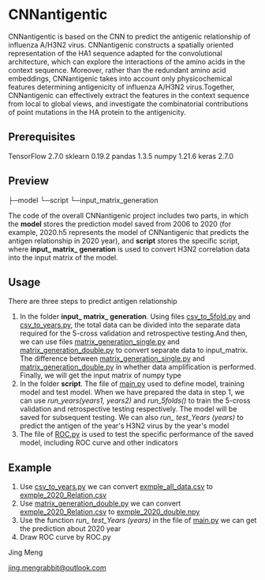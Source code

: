 # CNNantigentic

CNNantigentic is based on the CNN to predict the antigenic relationship of influenza A/H3N2 virus. CNNantigenic constructs a spatially oriented representation of the HA1 sequence adapted for the convolutional architecture, which can explore the interactions of the amino acids in the context sequence. Moreover, rather than the redundant amino acid embeddings, CNNantigenic takes into account only physicochemical features determining antigenicity of influenza A/H3N2 virus.Together, CNNantigenic can effectively extract the features in the context sequence from local to global views, and investigate the combinatorial contributions of point mutations in the HA protein to the antigenicity.

## Prerequisites

TensorFlow 2.7.0 
sklearn 0.19.2 
pandas 1.3.5 
numpy 1.21.6 
keras 2.7.0 

## Preview

├─model
└─script
    └─input_matrix_generation

The code of the overall CNNantigenic project includes two parts, in which the **model** stores the prediction model saved from 2006 to 2020 (for example, 2020.h5 represents the model of CNNantigenic that predicts the antigen relationship in 2020 year), and **script** stores the specific script, where **input_ matrix_ generation** is used to convert H3N2 correlation data into the input matrix of the model.

## Usage

There are three steps to predict antigen relationship

1. In the folder **input_ matrix_ generation**. Using files <u>csv_to_5fold.py</u> and <u>csv_to_years.py</u>, the total data can be divided into the separate data required for the 5-cross validation and retrospective testing.And then, we can use files <u>matrix_generation_single.py</u> and <u>matrix_generation_double.py</u> to convert separate data to input_matrix. The difference between <u>matrix_generation_single.py</u> and <u>matrix_generation_double.py</u>  in whether data amplification is performed. Finally, we will get the input matrix of numpy type
2. In the folder **script**. The file of <u>main.py</u> used to define model, training model and test model. When we have prepared the data in step 1, we can use *run_years(years1, years2)* and *run_5folds()* to train the 5-cross validation and retrospective testing respectively. The model will be saved for subsequent testing. We can also *run_ test_Years (years)* to predict the antigen of the year's H3N2 virus by the year's model
3. The file of <u>ROC.py</u> is used to test the specific performance of the saved model, including ROC curve and other indicators

## Example

1. Use <u>csv_to_years.py</u> we can convert  <u>exmple_all_data.csv</u> to  <u>exmple_2020_Relation.csv</u>
2. Use <u>matrix_generation_double.py</u> we can convert <u>exmple_2020_Relation.csv</u> to <u>exmple_2020_double.npy</u>
3. Use the function *run_ test_Years (years)* in the file of <u>main.py</u> we can get the prediction about 2020 year
4. Draw ROC curve by ROC.py

Jing Meng<br>

jing.mengrabbit@outlook.com<br>
